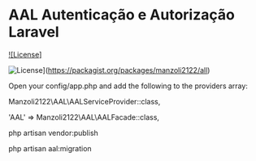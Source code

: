 # AAL Autenticação e Autorização Laravel

[![License]](https://packagist.org/packages/manzoli2122/all)

![License](https://poser.pugx.org/phpunit/phpunit/license)](https://packagist.org/packages/manzoli2122/all)

Open your config/app.php and add the following to the providers array:

Manzoli2122\AAL\AALServiceProvider::class,

'AAL'   => Manzoli2122\AAL\AALFacade::class,

php artisan vendor:publish



php artisan aal:migration